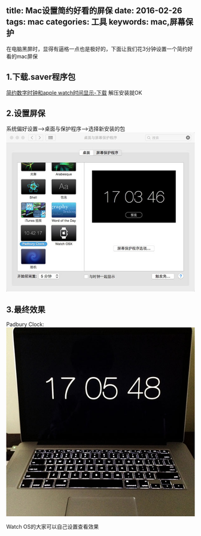 title: Mac设置简约好看的屏保
date: 2016-02-26
tags: mac
categories: 工具
keywords: mac,屏幕保护
---
   在电脑黑屏时，显得有逼格一点也是极好的，下面让我们花3分钟设置一个简约好看的mac屏保

## 1.下载.saver程序包
[简约数字时钟和apple watch时间显示-下载](http://share.weiyun.com/0bc0672ffb44112ff957ee3aed3453d1)
解压安装就OK
<!--more-->
## 2.设置屏保
系统偏好设置-->桌面与保护程序-->选择新安装的包
![screen_1](Mac设置简约好看的屏保/screen_1.JPG)

## 3.最终效果
Padbury Clock:
![screen_2](Mac设置简约好看的屏保/screen_2.JPG)

Watch OS的大家可以自己设置查看效果
